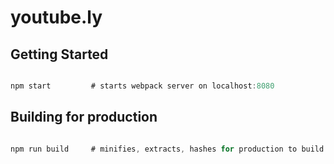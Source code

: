 # youtube.ly

## Getting Started

```js

npm start         # starts webpack server on localhost:8080

```

## Building for production

```js

npm run build     # minifies, extracts, hashes for production to build folder
```
